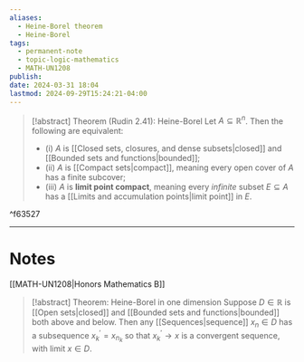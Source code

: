 ```yaml
---
aliases:
  - Heine-Borel theorem
  - Heine-Borel
tags:
  - permanent-note
  - topic-logic-mathematics
  - MATH-UN1208
publish: 
date: 2024-03-31 18:04
lastmod: 2024-09-29T15:24:21-04:00
---
```


>[!abstract] Theorem (Rudin 2.41): Heine-Borel
>Let $A\subseteq \mathbb R^n$. Then the following are equivalent:
>- (i) $A$ is [[Closed sets, closures, and dense subsets|closed]] and [[Bounded sets and functions|bounded]];
>- (ii) $A$ is [[Compact sets|compact]], meaning every open cover of $A$ has a finite subcover;
>- (iii) $A$ is **limit point compact**, meaning every *infinite* subset $E \subseteq A$ has a [[Limits and accumulation points|limit point]] in $E$.

^f63527



---
# Notes

[[MATH-UN1208|Honors Mathematics B]]

>[!abstract] Theorem: Heine-Borel in one dimension
>Suppose $D \in \mathbb R$ is [[Open sets|closed]] and [[Bounded sets and functions|bounded]] both above and below. Then any [[Sequences|sequence]] $x_n \in D$ has a subsequence $x_k^\prime = x_{n_k}$ so that $x^\prime_k \to x$ is a convergent sequence, with limit $x \in D$.
